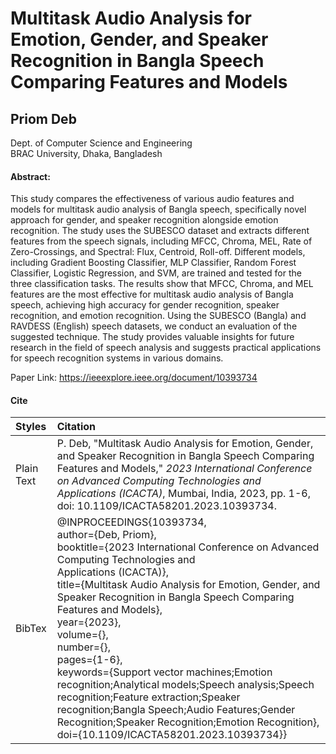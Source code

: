 # Multitask Audio Analysis for Emotion, Gender, and Speaker Recognition in Bangla Speech Comparing Features and Models

## Priom Deb

Dept. of Computer Science and Engineering <br>BRAC University, Dhaka, Bangladesh

<tr>

#### Abstract:

This study compares the effectiveness of various audio features and models for multitask audio analysis of Bangla speech, specifically novel approach for gender, and speaker recognition alongside emotion recognition. The study uses the SUBESCO dataset and extracts different features from the speech signals, including MFCC, Chroma, MEL, Rate of Zero-Crossings, and Spectral: Flux, Centroid, Roll-off. Different models, including Gradient Boosting Classifier, MLP Classifier, Random Forest Classifier, Logistic Regression, and SVM, are trained and tested for the three classification tasks. The results show that MFCC, Chroma, and MEL features are the most effective for multitask audio analysis of Bangla speech, achieving high accuracy for gender recognition, speaker recognition, and emotion recognition. Using the SUBESCO (Bangla) and RAVDESS (English) speech datasets, we conduct an evaluation of the suggested technique. The study provides valuable insights for future research in the field of speech analysis and suggests practical applications for speech recognition systems in various domains.

Paper Link: https://ieeexplore.ieee.org/document/10393734

#### Cite

| Styles     | Citation                                                                                                                                                                                                                                                                                                                                                                                                                                                                                                                                                                                                                                                    |
| :--------- | :---------------------------------------------------------------------------------------------------------------------------------------------------------------------------------------------------------------------------------------------------------------------------------------------------------------------------------------------------------------------------------------------------------------------------------------------------------------------------------------------------------------------------------------------------------------------------------------------------------------------------------------------------------- |
| Plain Text | P. Deb, "Multitask Audio Analysis for Emotion, Gender, and Speaker Recognition in Bangla Speech Comparing Features and Models," _2023 International Conference on Advanced Computing Technologies and Applications (ICACTA)_, Mumbai, India, 2023, pp. 1-6, doi: 10.1109/ICACTA58201.2023.10393734.                                                                                                                                                                                                                                                                                                                                                         |
| BibTex     | @INPROCEEDINGS{10393734, <br>author={Deb, Priom},<br>booktitle={2023 International Conference on Advanced Computing Technologies and <br>Applications (ICACTA)}, <br>title={Multitask Audio Analysis for Emotion, Gender, and Speaker Recognition in Bangla Speech Comparing Features and Models}, <br>year={2023},<br>volume={},<br>number={},<br>pages={1-6},<br>keywords={Support vector machines;Emotion recognition;Analytical models;Speech analysis;Speech recognition;Feature extraction;Speaker recognition;Bangla Speech;Audio Features;Gender Recognition;Speaker Recognition;Emotion Recognition}, <br>doi={10.1109/ICACTA58201.2023.10393734}} |
